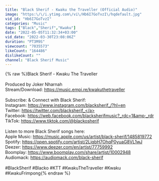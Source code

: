 ```yaml
---
title: "Black Sherif - Kwaku the Traveller (Official Audio)"
image: "https:\/\/i.ytimg.com\/vi\/Hb6I7GoTvzI\/hqdefault.jpg"
vid_id: "Hb6I7GoTvzI"
categories: "Music"
tags: ["Black","Sherif","Kwaku"]
date: "2022-05-05T11:32:34+03:00"
vid_date: "2022-03-30T23:08:06Z"
duration: "PT3M9S"
viewcount: "7035573"
likeCount: "164486"
dislikeCount: ""
channel: "Black Sherif Music"
---
```

{% raw %}Black Sherif - Kwaku The Traveller<br /><br />Produced by Joker Nharnah<br />Stream/Download: <a rel="nofollow" target="blank" href="https://music.empi.re/kwakuthetraveller">https://music.empi.re/kwakuthetraveller</a><br /><br />Subscribe: &amp; Connect with Black Sherif:<br />Instagram: <a rel="nofollow" target="blank" href="https://www.instagram.com/blacksherif_/?hl=en">https://www.instagram.com/blacksherif_/?hl=en</a><br />Twitter: <a rel="nofollow" target="blank" href="https://twitter.com/blacksherif_">https://twitter.com/blacksherif_</a><br />Facebook: <a rel="nofollow" target="blank" href="https://web.facebook.com/blacksherifmusic?_rdc=1&amp;_rdr">https://web.facebook.com/blacksherifmusic?_rdc=1&amp;_rdr</a><br />TikTok: <a rel="nofollow" target="blank" href="https://www.tiktok.com/@blackosherif">https://www.tiktok.com/@blackosherif</a><br /><br />Listen to more Black Sherif songs here:<br />Apple Music: <a rel="nofollow" target="blank" href="https://music.apple.com/us/artist/black-sherif/1485819772">https://music.apple.com/us/artist/black-sherif/1485819772</a><br />Spotify: <a rel="nofollow" target="blank" href="https://open.spotify.com/artist/2LiqbH7OhqP0yuaG8VL1wJ">https://open.spotify.com/artist/2LiqbH7OhqP0yuaG8VL1wJ</a><br />Deezer: <a rel="nofollow" target="blank" href="https://www.deezer.com/en/artist/77759992">https://www.deezer.com/en/artist/77759992</a><br />Boomplay: <a rel="nofollow" target="blank" href="https://www.boomplay.com/share/artist/10002948">https://www.boomplay.com/share/artist/10002948</a><br />Audiomack: <a rel="nofollow" target="blank" href="https://audiomack.com/black-sherif">https://audiomack.com/black-sherif</a><br /><br />#BlackSherif #Blacko #KTT #KwakuTheTraveller #Kwaku #KwakuFrimpong{% endraw %}
